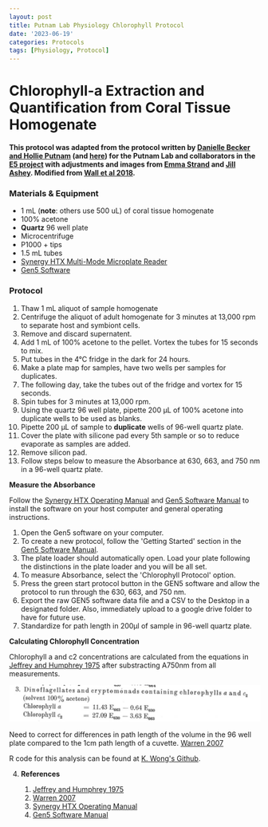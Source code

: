 ```yaml
---
layout: post
title: Putnam Lab Physiology Chlorophyll Protocol
date: '2023-06-19'
categories: Protocols
tags: [Physiology, Protocol]
---
```


# Chlorophyll-a Extraction and Quantification from Coral Tissue Homogenate

#### This protocol was adapted from the protocol written by [Danielle Becker and Hollie Putnam](https://github.com/urol-e5/protocols/blob/master/2020-01-01-Chlorophyll-Protocol.md?plain=1) (and [here](https://github.com/Putnam-Lab/Lab_Management/blob/master/Lab_Resources/Physiology_Protocols/Chlorophyll-Protocol.md)) for the Putnam Lab and collaborators in the [E5 project](https://e5coral.org/) with adjustments and images from [Emma Strand](https://github.com/emmastrand/EmmaStrand_Notebook/blob/master/_posts/2019-10-24-Chlorophyll-A-Protocol.md) and [Jill Ashey](https://github.com/JillAshey/JillAshey_Putnam_Lab_Notebook/blob/master/_posts/2023-01-18-Chlorophyll-a.md?plain=1).  Modified from [Wall et al 2018](https://link.springer.com/content/pdf/10.1007%2Fs00227-018-3317-z.pdf).  


### Materials & Equipment 

- 1 mL (**note**: others use 500 uL) of coral tissue homogenate 
- 100% acetone 
- **Quartz** 96 well plate 
- Microcentrifuge 
- P1000 + tips 
- 1.5 mL tubes 
- [Synergy HTX Multi-Mode Microplate Reader](https://www.biotek.com/products/detection-multi-mode-microplate-readers/synergy-htx-multi-mode-reader/)
- [Gen5 Software](https://www.biotek.com/products/software-robotics-software/gen5-microplate-reader-and-imager-software/)


### Protocol 

1. Thaw 1 mL aliquot of sample homogenate
2. Centrifuge the aliquot of adult homogenate for 3 minutes at 13,000 rpm to separate host and symbiont cells. 
3. Remove and discard supernatent. 
4. Add 1 mL of 100% acetone to the pellet. Vortex the tubes for 15 seconds to mix.
5. Put tubes in the 4°C fridge in the dark for 24 hours.
6. Make a plate map for samples, have two wells per samples for duplicates.
7. The following day, take the tubes out of the fridge and vortex for 15 seconds. 
8. Spin tubes for 3 minutes at 13,000 rpm.
9. Using the quartz 96 well plate, pipette 200 µL of 100% acetone into duplicate wells to be used as blanks.
10. Pipette 200 µL of sample to **duplicate** wells of 96-well quartz plate.
11. Cover the plate with silicone pad every 5th sample or so to reduce evaporate as samples are added.  
12. Remove silicon pad.   
13. Follow steps below to measure the Absorbance at 630, 663, and 750 nm in a 96-well quartz plate.

**Measure the Absorbance**  

Follow the [Synergy HTX Operating Manual](https://github.com/zdellaert/ZD_Putnam_Lab_Notebook/blob/master/protocols/synergy_htx_manual.pdf) and [Gen5 Software Manual](https://github.com/zdellaert/ZD_Putnam_Lab_Notebook/blob/master/protocols/Gen5_software_manual.pdf) to install the software on your host computer and general operating instructions.

1. Open the Gen5 software on your computer.
2. To create a new protocol, follow the 'Getting Started' section in the [Gen5 Software Manual](https://github.com/zdellaert/ZD_Putnam_Lab_Notebook/blob/master/protocols/Gen5_software_manual.pdf).
3. The plate loader should automatically open. Load your plate following the distinctions in the plate loader and you will be all set.
4. To measure Absorbance, select the 'Chlorophyll Protocol' option.
5. Press the green start protocol button in the GEN5 software and allow the protocol to run through the 630, 663, and 750 nm.
6. Export the raw GEN5 software data file and a CSV to the Desktop in a designated folder. Also, immediately upload to a google drive folder to have for future use. 
7. Standardize for path length in 200µl of sample in 96-well quartz plate.

**Calculating Chlorophyll Concentration**  

Chlorophyll a and c2 concentrations are calculated from the equations in [Jeffrey and Humphrey 1975](https://reader.elsevier.com/reader/sd/pii/S0015379617307783?token=0937035D38C07F29ADF00F1F2A21F20F221219B1CC11A444A4F84D16B98EC3A6AD941D191BA2135A68C98BA62A0B69FE) after substracting A750nm from all measurements.  

![Chlorophyll_Equation.png](https://github.com/zdellaert/ZD_Putnam_Lab_Notebook/blob/master/images/protocols/Chlorophyll_Equation.png?raw=true)

Need to correct for differences in path length of the volume in the 96 well plate compared to the 1cm path length of a cuvette.
[Warren 2007](https://www.tandfonline.com/doi/full/10.1080/01904160802135092?casa_token=RqeUl1Ccg7AAAAAA%3A6SyNAs848qrRk1-Tf1g088xWD10z1Xngb8cmcgRvC3jYSYPugr2cL8QG9wFvrFj7xZF-pqqUozonRg)

R code for this analysis can be found at [K. Wong's Github](https://urldefense.proofpoint.com/v2/url?u=https-3A__github.com_kevinhwong1_Thermal-5FTransplant-5F2017-2D2018_blob_master_scripts_ChlorophyllA.R&d=DwMFaQ&c=dWz0sRZOjEnYSN4E4J0dug&r=hzX7Pj5Cn4ufjLQbICvWcOqlrencJyNZMIrmCT00z_o&m=Hpn_SeiBeA7gle40eXLMx3-j3YSrgRHCsOsZ3E5cSGA&s=q5PUrza32gdiEvIa0nI8pMvjeaMw9LFkIDujTh_tGPw&e=).

4. <a name="References"></a> **References**

    1.  [Jeffrey and Humphrey 1975](https://reader.elsevier.com/reader/sd/pii/S0015379617307783?token=0937035D38C07F29ADF00F1F2A21F20F221219B1CC11A444A4F84D16B98EC3A6AD941D191BA2135A68C98BA62A0B69FE)
    2. [Warren 2007](https://www.tandfonline.com/doi/full/10.1080/01904160802135092?casa_token=RqeUl1Ccg7AAAAAA%3A6SyNAs848qrRk1-Tf1g088xWD10z1Xngb8cmcgRvC3jYSYPugr2cL8QG9wFvrFj7xZF-pqqUozonRg)
    3. [Synergy HTX Operating Manual](https://github.com/zdellaert/ZD_Putnam_Lab_Notebook/blob/master/protocols/synergy_htx_manual.pdf)
    4. [Gen5 Software Manual](https://github.com/zdellaert/ZD_Putnam_Lab_Notebook/blob/master/protocols/Gen5_software_manual.pdf)
